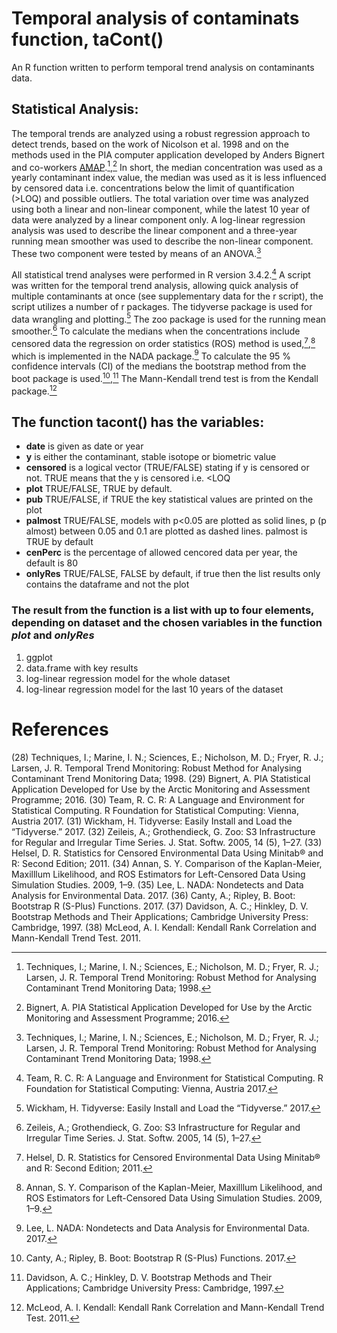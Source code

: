# Temporal analysis of contaminats function, taCont()

An R function written to perform temporal trend analysis on contaminants data.

## Statistical Analysis:

The temporal trends are analyzed using a robust regression approach to detect trends, based on the work of Nicolson et al. 1998 and on the methods used in the PIA computer application developed by Anders Bignert and co-workers [AMAP](https://www.amap.no/documents/doc/pia-application-version-051113/1026).[^fn1],[^fn2] In short, the median concentration was used as a yearly contaminant index value, the median was used as it is less influenced by censored data i.e. concentrations below the limit of quantification (>LOQ) and possible outliers. The total variation over time was analyzed using both a linear and non-linear component, while the latest 10 year of data were analyzed by a linear component only. A log-linear regression analysis was used to describe the linear component and a three-year running mean smoother was used to describe the non-linear component. These two component were tested by means of an ANOVA.[^fn1]

All statistical trend analyses were performed in R version 3.4.2.[^fn3] A script was written for the temporal trend analysis, allowing quick analysis of multiple contaminants at once (see supplementary data for the r script), the script utilizes a number of r packages. The tidyverse package is used for data wrangling and plotting.[^fn4] The zoo package is used for the running mean smoother.[^fn5] To calculate the medians when the concentrations include censored data the regression on order statistics (ROS) method is used,[^fn6],[^fn7] which is implemented in the NADA package.[^fn8] To calculate the 95 % confidence intervals (CI) of the medians the bootstrap method from the boot package is used.[^fn9],[^fn10] The Mann-Kendall trend test is from the Kendall package.[^fn11]

[^fn1]: Techniques, I.; Marine, I. N.; Sciences, E.; Nicholson, M. D.; Fryer, R. J.; Larsen, J. R. Temporal Trend Monitoring: Robust Method for Analysing Contaminant Trend Monitoring Data; 1998.
[^fn2]: Bignert, A. PIA Statistical Application Developed for Use by the Arctic Monitoring and Assessment Programme; 2016.
[^fn3]: Team, R. C. R: A Language and Environment for Statistical Computing. R Foundation for Statistical Computing: Vienna, Austria 2017.
[^fn4]: Wickham, H. Tidyverse: Easily Install and Load the “Tidyverse.” 2017.
[^fn5]: Zeileis, A.; Grothendieck, G. Zoo: S3 Infrastructure for Regular and Irregular Time Series. J. Stat. Softw. 2005, 14 (5), 1–27.
[^fn6]: Helsel, D. R. Statistics for Censored Environmental Data Using Minitab® and R: Second Edition; 2011.
[^fn7]: Annan, S. Y. Comparison of the Kaplan-Meier, Maxilllum Likelihood, and ROS Estimators for Left-Censored Data Using Simulation Studies. 2009, 1–9.
[^fn8]: Lee, L. NADA: Nondetects and Data Analysis for Environmental Data. 2017.
[^fn9]: Canty, A.; Ripley, B. Boot: Bootstrap R (S-Plus) Functions. 2017.
[^fn10]: Davidson, A. C.; Hinkley, D. V. Bootstrap Methods and Their Applications; Cambridge University Press: Cambridge, 1997.
[^fn11]: McLeod, A. I. Kendall: Kendall Rank Correlation and Mann-Kendall Trend Test. 2011.

## The function tacont() has the variables:

* **date** is given as date or year
* **y** is either the contaminant, stable isotope or biometric value
* **censored** is a logical vector (TRUE/FALSE) stating if y is censored or not. TRUE means that the y is censored i.e. <LOQ
* **plot** TRUE/FALSE, TRUE by default.
* **pub** TRUE/FALSE, if TRUE the key statistical values are printed on the plot
* **palmost** TRUE/FALSE, models with p<0.05 are plotted as solid lines, p (p almost) between 0.05 and 0.1 are plotted as dashed lines. palmost is TRUE by default
* **cenPerc** is the percentage of allowed cencored data per year, the default is 80
* **onlyRes** TRUE/FALSE, FALSE by default, if true then the list results only contains the dataframe and not the plot

### The result from the function is **a list with up to four elements**, depending on dataset and the chosen variables in the function *plot* and *onlyRes*

1. ggplot
2. data.frame with key results
3. log-linear regression model for the whole dataset
4. log-linear regression model for the last 10 years of the dataset

# References
(28) 	Techniques, I.; Marine, I. N.; Sciences, E.; Nicholson, M. D.; Fryer, R. J.; Larsen, J. R. Temporal Trend Monitoring: Robust Method for Analysing Contaminant Trend Monitoring Data; 1998.
(29) 	Bignert, A. PIA Statistical Application Developed for Use by the Arctic Monitoring and Assessment Programme; 2016.
(30) 	Team, R. C. R: A Language and Environment for Statistical Computing. R Foundation for Statistical Computing: Vienna, Austria 2017.
(31) 	Wickham, H. Tidyverse: Easily Install and Load the “Tidyverse.” 2017.
(32) 	Zeileis, A.; Grothendieck, G. Zoo: S3 Infrastructure for Regular and Irregular Time Series. J. Stat. Softw. 2005, 14 (5), 1–27.
(33) 	Helsel, D. R. Statistics for Censored Environmental Data Using Minitab® and R: Second Edition; 2011.
(34) 	Annan, S. Y. Comparison of the Kaplan-Meier, Maxilllum Likelihood, and ROS Estimators for Left-Censored Data Using Simulation Studies. 2009, 1–9.
(35) 	Lee, L. NADA: Nondetects and Data Analysis for Environmental Data. 2017.
(36) 	Canty, A.; Ripley, B. Boot: Bootstrap R (S-Plus) Functions. 2017.
(37) 	Davidson, A. C.; Hinkley, D. V. Bootstrap Methods and Their Applications; Cambridge University Press: Cambridge, 1997.
(38) 	McLeod, A. I. Kendall: Kendall Rank Correlation and Mann-Kendall Trend Test. 2011.
